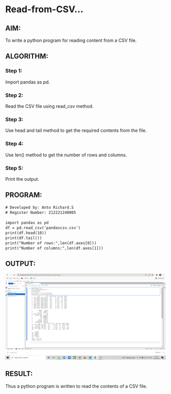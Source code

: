 # Read-from-CSV...

## AIM:
To write a python program for reading content from a CSV file.

## ALGORITHM:
### Step 1:
Import pandas as pd.

### Step 2:
Read the CSV file using read_csv method.

### Step 3:
Use head and tail method to get the required contents from the file.


### Step 4:
Use len() method to get the number of rows and columns.

### Step 5:
Print the output.

## PROGRAM:
```
# Developed by: Anto Richard.S
# Register Number: 212221240005

import pandas as pd
df = pd.read_csv('pandascsv.csv')
print(df.head(10))
print(df.tail())
print("Number of rows:",len(df.axes[0]))
print("Number of columns:",len(df.axes[1]))

```
## OUTPUT:
![output](out1.png)

## RESULT:
Thus a python program is written to read the contents of a CSV file.
